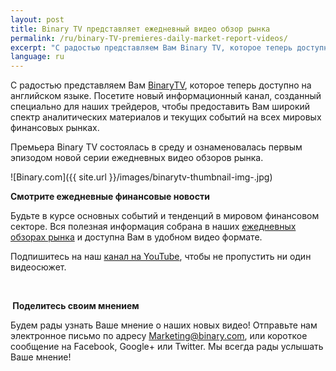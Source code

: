 ```yaml
---
layout: post
title: Binary TV представляет ежедневный видео обзор рынка  
permalink: /ru/binary-TV-premieres-daily-market-report-videos/
excerpt: "С радостью представляем Вам Binary TV, которое теперь доступно на английском языке. Посетите новый информационный канал, созданный специально для наших трейдеров..."
language: ru
---
```



С радостью представляем Вам [BinaryTV](https://www.binary.com/?l=RU&utm_source=blog&utm_medium=social&utm_content=RU&utm_campaign=whatsnew), которое теперь доступно на английском языке. Посетите новый информационный канал, созданный специально для наших трейдеров, чтобы предоставить Вам широкий спектр аналитических материалов и текущих событий на всех мировых финансовых рынках.

Премьера Binary TV состоялась в среду и ознаменовалась первым эпизодом новой серии ежедневных видео обзоров рынка.

![Binary.com]({{ site.url }}/images/binarytv-thumbnail-img-.jpg)


**Смотрите ежедневные финансовые новости**


Будьте в курсе основных событий и тенденций в мировом финансовом секторе. Вся полезная информация собрана в наших [ежедневных обзорах рынка](https://blog.binary.com/ru/binary-tv/) и доступна Вам в удобном видео формате.

Подпишитесь на наш [канал на YouTube](https://www.youtube.com/playlist?list=PLVJJAiu3lRjYz1XO_yoyIRxgz5zBlQc-g), чтобы не пропустить ни один видеосюжет.


<br>


** Поделитесь своим мнением**

Будем рады узнать Ваше мнение о наших новых видео!  Отправьте нам электронное письмо по адресу [Marketing@binary.com](mailto:marketing@binary.com), или короткое сообщение на Facebook, Google+ или Twitter. Мы всегда рады услышать Ваше мнение!  
